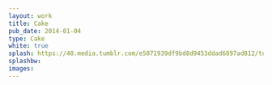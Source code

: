 ```yaml
---
layout: work
title: Cake
pub_date: 2014-01-04
type: Cake
white: true
splash: https://40.media.tumblr.com/e5071939df9bd8d9453ddad6897ad812/tumblr_npo4krjFOe1snf70wo1_1280.png
splashbw: 
images:  
---
```


